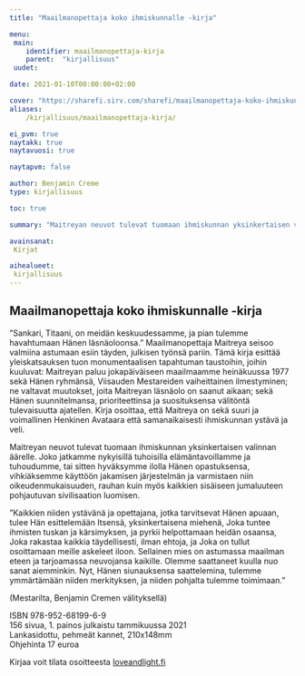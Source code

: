 ```yaml
---
title: "Maailmanopettaja koko ihmiskunnalle -kirja"

menu:
 main:
    identifier: maailmanopettaja-kirja
    parent:  "kirjallisuus"
 uudet:

date: 2021-01-10T00:00:00+02:00

cover: "https://sharefi.sirv.com/sharefi/maailmanopettaja-koko-ihmiskunnalle-kirja-etukansi.jpg"
aliases:
    /kirjallisuus/maailmanopettaja-kirja/

ei_pvm: true
naytakk: true
naytavuosi: true

naytapvm: false

author: Benjamin Creme
type: kirjallisuus

toc: true

summary: "Maitreyan neuvot tulevat tuomaan ihmiskunnan yksinkertaisen valinnan äärelle. Joko jatkamme nykyisillä tuhoisilla elämäntavoillamme ja tuhoudumme, tai sitten hyväksymme ilolla Hänen opastuksensa, vihkiäksemme käyttöön jakamisen järjestelmän ja varmistaen niin oikeudenmukaisuuden, rauhan kuin myös kaikkien sisäiseen jumaluuteen pohjautuvan sivilisaation luomisen."

avainsanat:
 Kirjat

aihealueet:
 kirjallisuus
---
```



## Maailmanopettaja koko ihmiskunnalle -kirja

”Sankari, Titaani, on meidän keskuudessamme,
ja pian tulemme havahtumaan Hänen läsnäoloonsa.”
Maailmanopettaja Maitreya seisoo valmiina astumaan esiin täyden, julkisen työnsä pariin. Tämä kirja esittää yleiskatsauksen tuon monumentaalisen tapahtuman taustoihin, joihin kuuluvat: Maitreyan paluu jokapäiväiseen maailmaamme heinäkuussa 1977 sekä Hänen ryhmänsä, Viisauden Mestareiden vaiheittainen ilmestyminen; ne valtavat muutokset, joita Maitreyan läsnäolo on saanut aikaan; sekä Hänen suunnitelmansa, prioriteettinsa ja suosituksensa välitöntä tulevaisuutta ajatellen. Kirja osoittaa, että Maitreya on sekä suuri ja voimallinen Henkinen Avataara että samanaikaisesti ihmiskunnan ystävä ja veli.

Maitreyan neuvot tulevat tuomaan ihmiskunnan yksinkertaisen valinnan äärelle. Joko jatkamme nykyisillä tuhoisilla elämäntavoillamme ja tuhoudumme, tai sitten hyväksymme ilolla Hänen opastuksensa, vihkiäksemme käyttöön jakamisen järjestelmän ja varmistaen niin oikeudenmukaisuuden, rauhan kuin myös kaikkien sisäiseen jumaluuteen pohjautuvan sivilisaation luomisen.

”Kaikkien niiden ystävänä ja opettajana, jotka tarvitsevat Hänen apuaan, tulee Hän esittelemään Itsensä, yksinkertaisena miehenä, Joka tuntee ihmisten tuskan ja kärsimyksen, ja pyrkii helpottamaan heidän osaansa, Joka rakastaa kaikkia täydellisesti, ilman ehtoja, ja Joka on tullut osoittamaan meille askeleet iloon. Sellainen mies on astumassa maailman eteen ja tarjoamassa neuvojansa kaikille. Olemme saattaneet kuulla nuo sanat aiemminkin. Nyt, Hänen siunauksensa saattelemina, tulemme ymmärtämään niiden merkityksen, ja niiden pohjalta tulemme toimimaan.”

(Mestarilta, Benjamin Cremen välityksellä)

<p>ISBN 978-952-68199-6-9
<br />
156 sivua, 1. painos julkaistu tammikuussa 2021<br />
Lankasidottu, pehmeät kannet, 210x148mm<br />
Ohjehinta 17 euroa</p>
<p>Kirjaa voit tilata osoitteesta <a href="//loveandlight.fi" target="_blank">loveandlight.fi</a></p>